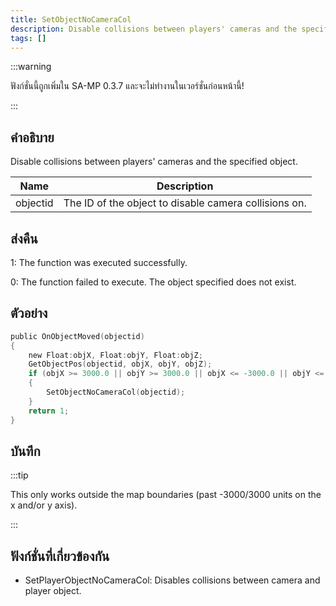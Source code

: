 ```yaml
---
title: SetObjectNoCameraCol
description: Disable collisions between players' cameras and the specified object.
tags: []
---
```


:::warning

ฟังก์ชั่นนี้ถูกเพิ่มใน SA-MP 0.3.7 และจะไม่ทำงานในเวอร์ชั่นก่อนหน้านี้!

:::

## คำอธิบาย

Disable collisions between players' cameras and the specified object.

| Name     | Description                                           |
| -------- | ----------------------------------------------------- |
| objectid | The ID of the object to disable camera collisions on. |

## ส่งคืน

1: The function was executed successfully.

0: The function failed to execute. The object specified does not exist.

## ตัวอย่าง

```c
public OnObjectMoved(objectid)
{
    new Float:objX, Float:objY, Float:objZ;
    GetObjectPos(objectid, objX, objY, objZ);
    if (objX >= 3000.0 || objY >= 3000.0 || objX <= -3000.0 || objY <= -3000.0)
    {
        SetObjectNoCameraCol(objectid);
    }
    return 1;
}
```

## บันทึก

:::tip

This only works outside the map boundaries (past -3000/3000 units on the x and/or y axis).

:::

## ฟังก์ชั่นที่เกี่ยวข้องกัน

- SetPlayerObjectNoCameraCol: Disables collisions between camera and player object.
